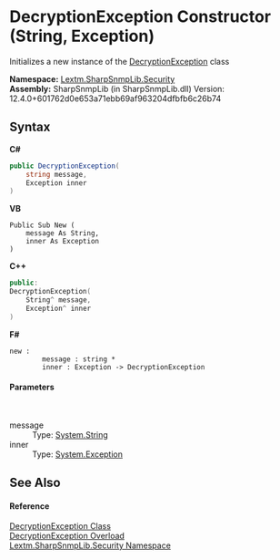 # DecryptionException Constructor (String, Exception)
 

Initializes a new instance of the <a href="T_Lextm_SharpSnmpLib_Security_DecryptionException">DecryptionException</a> class

**Namespace:**&nbsp;<a href="N_Lextm_SharpSnmpLib_Security">Lextm.SharpSnmpLib.Security</a><br />**Assembly:**&nbsp;SharpSnmpLib (in SharpSnmpLib.dll) Version: 12.4.0+601762d0e653a71ebb69af963204dfbfb6c26b74

## Syntax

**C#**<br />
``` C#
public DecryptionException(
	string message,
	Exception inner
)
```

**VB**<br />
``` VB
Public Sub New ( 
	message As String,
	inner As Exception
)
```

**C++**<br />
``` C++
public:
DecryptionException(
	String^ message, 
	Exception^ inner
)
```

**F#**<br />
``` F#
new : 
        message : string * 
        inner : Exception -> DecryptionException
```


#### Parameters
&nbsp;<dl><dt>message</dt><dd>Type: <a href="https://docs.microsoft.com/dotnet/api/system.string" target="_blank" rel="noopener noreferrer">System.String</a><br /></dd><dt>inner</dt><dd>Type: <a href="https://docs.microsoft.com/dotnet/api/system.exception" target="_blank" rel="noopener noreferrer">System.Exception</a><br /></dd></dl>

## See Also


#### Reference
<a href="T_Lextm_SharpSnmpLib_Security_DecryptionException">DecryptionException Class</a><br /><a href="Overload_Lextm_SharpSnmpLib_Security_DecryptionException__ctor">DecryptionException Overload</a><br /><a href="N_Lextm_SharpSnmpLib_Security">Lextm.SharpSnmpLib.Security Namespace</a><br />